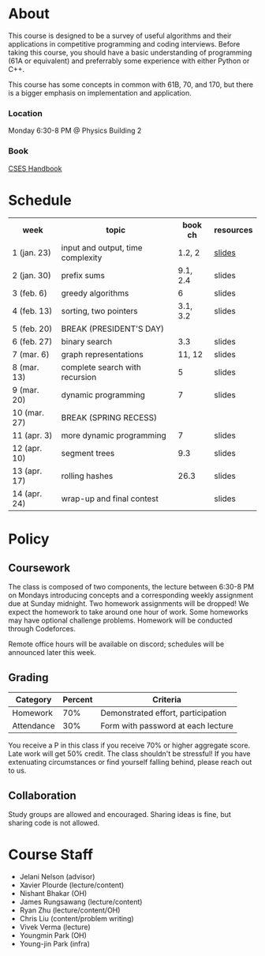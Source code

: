 # About

This course is designed to be a survey of useful algorithms and their applications in competitive programming and coding interviews. Before taking this course, you should have a basic understanding of programming (61A or equivalent) and preferrably some experience with either Python or C++.

This course has some concepts in common with 61B, 70, and 170, but there is a bigger emphasis on implementation and application.

### Location

Monday 6:30-8 PM @ Physics Building 2

### Book

[CSES Handbook](https://cses.fi/book.pdf)

# Schedule

<table>
<tr><th>week</th><th>topic</th><th>book ch</th><th>resources</th></tr>
<tr>
    <td>1 (jan. 23)</td>
    <td>input and output, time complexity</td>
    <td>1.2, 2</td>
    <td><a href="https://docs.google.com/presentation/d/1DkQAX4l9HEoBdw2316dIOjeGbncqkb4_DFz_ElGeors/edit?usp=sharing">slides</a></td>
</tr>
<tr>
    <td>2 (jan. 30)</td>
    <td>prefix sums</td>
    <td>9.1, 2.4</td>
    <td><a>slides</a></td>
</tr>
<tr>
    <td>3 (feb. 6)</td>
    <td>greedy algorithms</td>
    <td>6</td>
    <td><a>slides</a></td>
</tr>
<tr>
    <td>4 (feb. 13)</td>
    <td>sorting, two pointers</td>
    <td>3.1, 3.2</td>
    <td><a>slides</a></td>
</tr>
<tr class="break">
    <td>5 (feb. 20)</td>
    <td>BREAK (PRESIDENT'S DAY)</td>
    <td></td>
    <td></td>
</tr>
<tr>
    <td>6 (feb. 27)</td>
    <td>binary search</td>
    <td>3.3</td>
    <td><a>slides</a></td>
</tr>
<tr>
    <td>7 (mar. 6)</td>
    <td>graph representations</td>
    <td>11, 12</td>
    <td><a>slides</a></td>
</tr>
<tr>
    <td>8 (mar. 13)</td>
    <td>complete search with recursion</td>
    <td>5</td>
    <td><a>slides</a></td>
</tr>
<tr>
    <td>9 (mar. 20)</td>
    <td>dynamic programming</td>
    <td>7</td>
    <td><a>slides</a></td>
</tr>
<tr class="break">
    <td>10 (mar. 27)</td>
    <td>BREAK (SPRING RECESS)</td>
    <td></td>
    <td></td>
</tr>
<tr>
    <td>11 (apr. 3)</td>
    <td>more dynamic programming</td>
    <td>7</td>
    <td><a>slides</a></td>
</tr>
<tr>
    <td>12 (apr. 10)</td>
    <td>segment trees</td>
    <td>9.3</td>
    <td><a>slides</a></td>
</tr>
<tr>
    <td>13 (apr. 17)</td>
    <td>rolling hashes</td>
    <td>26.3</td>
    <td><a>slides</a></td>
</tr>
<tr>
    <td>14 (apr. 24)</td>
    <td>wrap-up and final contest</td>
    <td></td>
    <td><a>slides</a></td>
</tr>
</table>

# Policy

## Coursework

The class is composed of two components, the lecture between 6:30-8 PM on Mondays introducing concepts and a corresponding weekly assignment due at Sunday midnight. Two homework assignments will be dropped!
We expect the homework to take around one hour of work. Some homeworks may have optional challenge problems. Homework will be conducted through Codeforces.

Remote office hours will be available on discord; schedules will be announced later this week.

## Grading

| Category   | Percent | Criteria                           |
| ---------- | ------- | ---------------------------------- |
| Homework   | 70%     | Demonstrated effort, participation |
| Attendance | 30%     | Form with password at each lecture |

You receive a P in this class if you receive 70% or higher aggregate score. Late work will get 50% credit. The class shouldn't be stressful! If you have extenuating circumstances or find yourself falling behind, please reach out to us.

## Collaboration

Study groups are allowed and encouraged. Sharing ideas is fine, but sharing code is not allowed.

# Course Staff

- Jelani Nelson (advisor)
- Xavier Plourde (lecture/content)
- Nishant Bhakar (OH)
- James Rungsawang (lecture/content)
- Ryan Zhu (lecture/content/OH)
- Chris Liu (content/problem writing)
- Vivek Verma (lecture)
- Youngmin Park (OH)
- Young-jin Park (infra)
